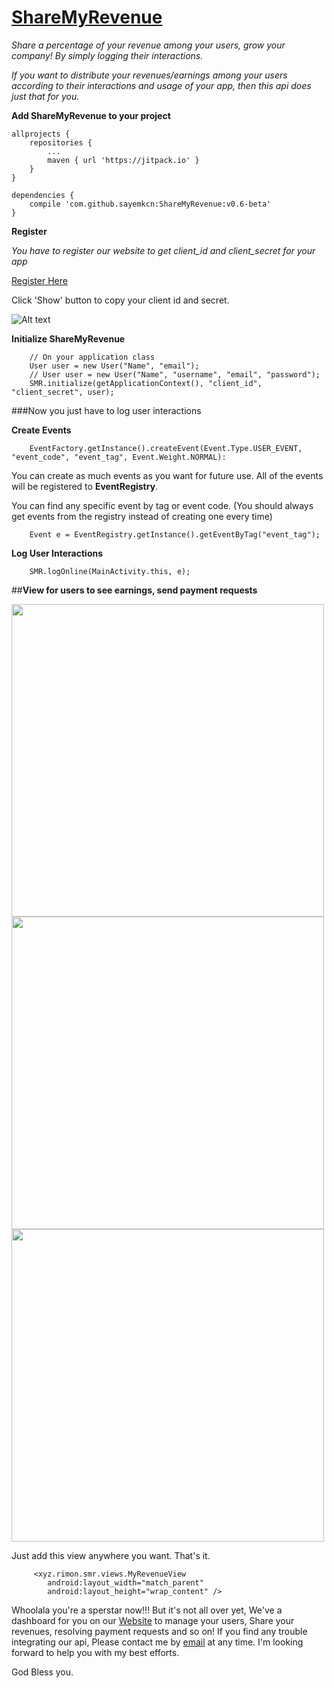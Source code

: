 # [ShareMyRevenue](http://www.sharemyrevenue.net)
*Share a percentage of your revenue among your users, grow your company!* 
*By simply logging their interactions.*

*If you want to distribute your revenues/earnings among your users according to their interactions and usage of your app, then this api does just that for you.*

<b> Add ShareMyRevenue to your project</b>

```
allprojects {
    repositories {
        ...
        maven { url 'https://jitpack.io' }
    }
}
	
dependencies {
    compile 'com.github.sayemkcn:ShareMyRevenue:v0.6-beta'
}

```

<b>Register</b>


*You have to register our website to get client_id and client_secret for your app*

[Register Here](http://www.sharemyrevenue.net)

Click 'Show' button to copy your client id and secret.

![Alt text](https://i.imgur.com/apsUw6h.jpg "ShareMyRevenue")

<b>Initialize ShareMyRevenue</b>

```
    // On your application class
    User user = new User("Name", "email");
    // User user = new User("Name", "username", "email", "password");
    SMR.initialize(getApplicationContext(), "client_id", "client_secret", user);
```

###Now you just have to log user interactions

<b>Create Events</b>

```
    EventFactory.getInstance().createEvent(Event.Type.USER_EVENT, "event_code", "event_tag", Event.Weight.NORMAL):
```

You can create as much events as you want for future use. All of the events will be registered to <b>EventRegistry</b>.

You can find any specific event by tag or event code. (You should always get events from the registry instead of creating one every time)

```
    Event e = EventRegistry.getInstance().getEventByTag("event_tag");
```

<b>Log User Interactions</b>

```
    SMR.logOnline(MainActivity.this, e);
```


##<b>View for users to see earnings, send payment requests</b>

<img src="https://i.imgur.com/QaoSe3z.png" width="500" /> <img src="https://i.imgur.com/mwRCOnN.png" width="500" />
<img src="https://i.imgur.com/ITN8z5a.png" width="500" />

Just add this view anywhere you want. That's it.

```
     <xyz.rimon.smr.views.MyRevenueView
        android:layout_width="match_parent"
        android:layout_height="wrap_content" />
```



Whoolala you're a sperstar now!!!
But it's not all over yet, We've a dashboard for you on our [Website](http://www.sharemyrevenue.net) to manage your users, Share your revenues, resolving payment requests and so on!
If you find any trouble integrating our api, Please contact me by [email](email@rimon.xyz) at any time. I'm looking forward to help you with my best efforts.

God Bless you.


